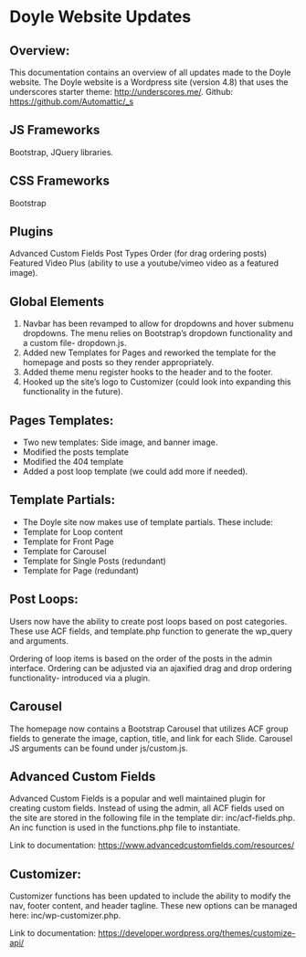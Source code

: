 

# Doyle Website Updates


## Overview: 
This documentation contains an overview of all updates made to the Doyle website. The Doyle website is a Wordpress site (version 4.8) that uses the underscores starter theme: http://underscores.me/. Github: https://github.com/Automattic/_s

## JS Frameworks
Bootstrap, JQuery libraries.

## CSS Frameworks
Bootstrap

## Plugins
Advanced Custom Fields
Post Types Order (for drag ordering posts)
Featured Video Plus (ability to use a youtube/vimeo video as a featured image). 

## Global Elements 
1. Navbar has been revamped to allow for dropdowns and hover submenu dropdowns. The menu relies on Bootstrap’s dropdown functionality and a custom file- dropdown.js. 
2. Added new Templates for Pages and reworked the template for the homepage and posts so they render appropriately. 
3. Added theme menu register hooks to the header and to the footer. 
4. Hooked up the site’s logo to Customizer (could look into expanding this functionality in the future). 

## Pages Templates: 

* Two new templates: Side image, and banner image. 
* Modified the posts template
* Modified the 404 template
* Added a post loop template (we could add more if needed). 


## Template Partials: 
* The Doyle site now makes use of template partials. These include: 
* Template for Loop content
* Template for Front Page
* Template for Carousel
* Template for Single Posts (redundant)
* Template for Page (redundant)



## Post Loops: 
Users now have the ability to create post loops based on post categories. These use ACF fields, and template.php function to generate the wp_query and arguments. 

Ordering of loop items is based on the order of the posts in the admin interface. Ordering can be adjusted via an ajaxified drag and drop ordering functionality- introduced via a plugin. 


## Carousel 
The homepage now contains a Bootstrap Carousel that utilizes ACF group fields to generate the image, caption, title, and link for each Slide. Carousel JS arguments can be found under js/custom.js. 

  
## Advanced Custom Fields
Advanced Custom Fields is a popular and well maintained plugin for creating custom fields. Instead of using the admin, all ACF fields used on the site are stored in the following file in the template dir: inc/acf-fields.php. An inc function is used in the functions.php file to instantiate. 

Link to documentation: https://www.advancedcustomfields.com/resources/

## Customizer: 
Customizer functions has been updated to include the ability to modify the nav, footer content, and header tagline. These new options can be managed here: inc/wp-customizer.php. 

Link to documentation: https://developer.wordpress.org/themes/customize-api/

